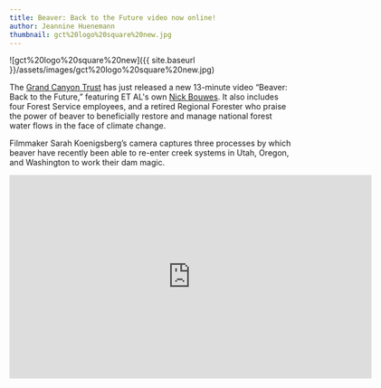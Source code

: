 ```yaml
---
title: Beaver: Back to the Future video now online!
author: Jeannine Huenemann
thumbnail: gct%20logo%20square%20new.jpg
---
```


![gct%20logo%20square%20new]({{ site.baseurl }}/assets/images/gct%20logo%20square%20new.jpg)



The [Grand Canyon Trust](http://www.grandcanyontrust.org/) has just released a new 13-minute video “Beaver: Back to the Future,” featuring ET AL's own [Nick Bouwes](https://qcnr.usu.edu/pages/the_college/directory/faculty-directory/bouwes_nicolaas). It also includes four Forest Service employees, and a retired Regional Forester who praise the power of beaver to beneficially restore and manage national forest water flows in the face of climate change.

Filmmaker Sarah Koenigsberg’s camera captures three processes by which beaver have recently been able to re-enter creek systems in Utah, Oregon, and Washington to work their dam magic.

<iframe src="https://player.vimeo.com/video/140201129" width="640" height="360" frameborder="0" webkitallowfullscreen mozallowfullscreen allowfullscreen></iframe>

